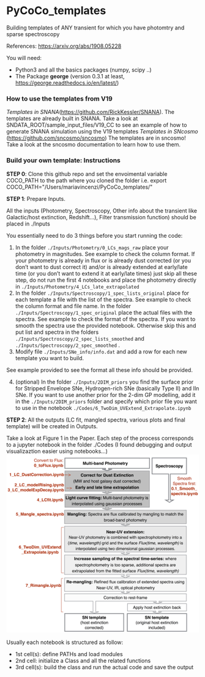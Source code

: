 # PyCoCo_templates
Building templates of ANY transient for which you have photomtry and sparse spectroscopy

References: https://arxiv.org/abs/1908.05228

You will need:
- Python3 and all the basics packages (numpy, scipy ..)
- The Package **george** (version 0.3.1 at least, https://george.readthedocs.io/en/latest/)

### How to use the templates from V19
*Templates in SNANA*(https://github.com/RickKessler/SNANA).
The templates are already built in SNANA.
Take a look at SNDATA_ROOT/sample_input_files/V19_CC to see an example of how to generate SNANA simulation using the V19 templates
*Templates in SNcosmo*  (https://github.com/sncosmo/sncosmo)
The templates are in sncosmo!
Take a look at the sncosmo documentation to learn how to use them.

### Build your own template: Instructions

**STEP 0**: Clone this github repo and set the envoimental variable COCO_PATH to the path where you cloned the folder
i.e. export COCO_PATH="/Users/mariavincenzi/PyCoCo_templates/"

**STEP 1**: Prepare Inputs.

All the inputs (Photometry, Spectroscopy, Other info about the transient like Galactic/host extinction, Redshift...), Filter transmission function) should be placed in ./Inputs

You essentially need to do 3 things before you start running the code:

1) In the folder `./Inputs/Photometry/0_LCs_mags_raw` place your photometry in magnitudes. See example to check the column format. If your photometry is already in flux or is already dust corrected (or you don’t want to dust correct it) and/or is already extended at early/late time (or you don’t want to extend it at early/late times) just skip all these step, do not run the first 4 notebooks and place the photometry directly in `./Inputs/Photometry/4_LCs_late_extrapolated`
2) In the folder `./Inputs/Spectroscopy/1_spec_lists_original` place for each template a file with the list of the spectra. See example to check the column format and file name. In the folder `./Inputs/Spectroscopy/1_spec_original` place the actual files with the spectra. See example to check the format of the spectra. If you want to smooth the spectra use the provided notebook. Otherwise skip this and put list and spectra in the folders `./Inputs/Spectroscopy/2_spec_lists_smoothed` and `./Inputs/Spectroscopy/2_spec_smoothed` .
3) Modify file `./Inputs/SNe_info/info.dat` and add a row for each new template you want to build.

See example provided to see the format all these info should be provided.

4) (optional) In the folder `./Inputs/2DIM_priors` you find the surface prior for Stripped Envelope SNe, Hydrogen-rich SNe (basically Type II)
 and IIn SNe. If you want to use another prior for the 2-dim GP modelling, add it in the `./Inputs/2DIM_priors` folder  and specify which prior file
 you want to use in the notebook `./Codes/6_TwoDim_UVExtend_Extrapolate.ipynb`

**STEP 2**: 
All the outputs (LC fit, mangled spectra, various plots and final template) will be created in Outputs.

Take a look at Figure 1 in the Paper.
Each step of the process corresponds to a jupyter notebook in the folder ./Codes (I found debugging and output visualizaztion easier using notebooks...)
![Imgur](pycoco_code_structure.png)

Usually each notebook is structured as follow:
- 1st cell(s): define PATHs and load modules
- 2nd cell: initialize a Class and all the related functions
- 3rd cell(s): build the class and run the actual code and save the output
